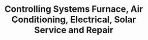 ---
title: "Controlling Systems Furnace, Air Conditioning, Electrical, Solar Service and Repair"
url: /denver/controlling-systems-furnace-air-conditioning-electrical-solar-service-and-repair/
shop: supermarket
---